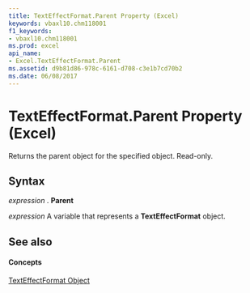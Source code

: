 ```yaml
---
title: TextEffectFormat.Parent Property (Excel)
keywords: vbaxl10.chm118001
f1_keywords:
- vbaxl10.chm118001
ms.prod: excel
api_name:
- Excel.TextEffectFormat.Parent
ms.assetid: d9b81d86-978c-6161-d708-c3e1b7cd70b2
ms.date: 06/08/2017
---
```



# TextEffectFormat.Parent Property (Excel)

Returns the parent object for the specified object. Read-only.


## Syntax

 _expression_ . **Parent**

 _expression_ A variable that represents a **TextEffectFormat** object.


## See also


#### Concepts


[TextEffectFormat Object](Excel.TextEffectFormat.md)

